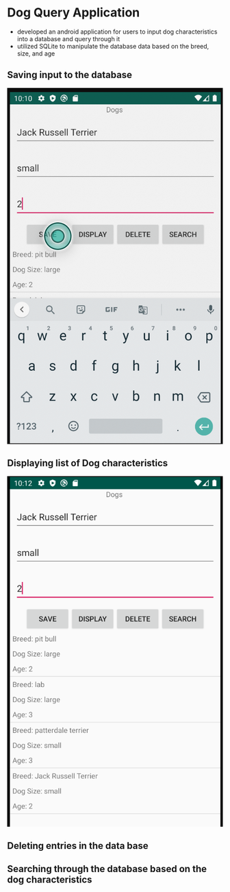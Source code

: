 # Dog Query Application
- developed an android application for users to input dog characteristics into a database and query through it
- utilized SQLite to manipulate the database data based on the breed, size, and age
## Saving input to the database
![](images/image2.png)
## Displaying list of Dog characteristics
![](images/image4.png)
## Deleting entries in the data base
## Searching through the database based on the dog characteristics 
